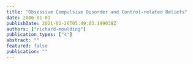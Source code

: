```yaml
---
title: "Obsessive Compulsive Disorder and Control-related Beliefs"
date: 2006-01-01
publishDate: 2021-02-26T05:49:03.199038Z
authors: ["richard-moulding"]
publication_types: ["4"]
abstract: ""
featured: false
publication: ""
---
```


